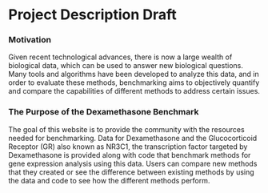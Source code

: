 # Project Description Draft

### Motivation
Given recent technological advances, there is now a large wealth of biological data, which can be used to answer new biological questions. Many tools and algorithms have been developed to analyze this data, and in order to evaluate these methods, benchmarking aims to objectively quantify and compare the capabilities of different methods to address certain issues.

### The Purpose of the Dexamethasone Benchmark
The goal of this website is to provide the community with the resources needed for benchmarking. Data for Dexamethasone and the Glucocorticoid Receptor (GR) also known as NR3C1, the transcription factor targeted by Dexamethasone is provided along with code that benchmark methods for gene expression analysis using this data. Users can compare new methods that they created or see the difference between existing methods by using the data and code to see how the different methods perform.